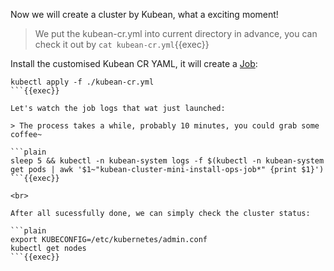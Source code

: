 Now we will create a cluster by Kubean, what a exciting moment!

> We put the kubean-cr.yml into current directory in advance, you can check it out by `cat kubean-cr.yml`{{exec}}

Install the customised Kubean CR YAML, it will create a [Job](https://kubernetes.io/docs/concepts/workloads/controllers/job/):

```plain
kubectl apply -f ./kubean-cr.yml
```{{exec}}

Let's watch the job logs that wat just launched:

> The process takes a while, probably 10 minutes, you could grab some coffee~

```plain
sleep 5 && kubectl -n kubean-system logs -f $(kubectl -n kubean-system get pods | awk '$1~"kubean-cluster-mini-install-ops-job*" {print $1}')
```{{exec}}

<br>

After all sucessfully done, we can simply check the cluster status:

```plain
export KUBECONFIG=/etc/kubernetes/admin.conf
kubectl get nodes
```{{exec}}